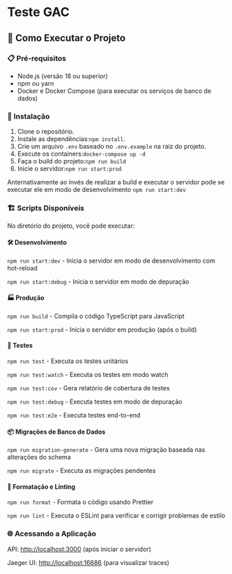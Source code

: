 # Teste GAC

## 🚀 Como Executar o Projeto

### 📋 Pré-requisitos

- Node.js (versão 18 ou superior)
- npm ou yarn
- Docker e Docker Compose (para executar os serviços de banco de dados)

### 🔧 Instalação

1. Clone o repositório.
2. Instale as dependências:`npm install`.
3. Crie um arquivo `.env` baseado no `.env.example` na raiz do projeto.
4. Execute os containers:`docker-compose up -d`
5. Faça o build do projeto:`npm run build`
6. Inicie o servidor:`npm run start:prod`

Anternativamente ao invés de realizar a build e executar o servidor pode se executar ele em modo de desenvolvimento `npm run start:dev`

### 🏗️ Scripts Disponíveis

No diretório do projeto, você pode executar:

#### 🛠️ Desenvolvimento

`npm run start:dev` - Inicia o servidor em modo de desenvolvimento com hot-reload

`npm run start:debug` - Inicia o servidor em modo de depuração

#### 🏭 Produção

`npm run build` - Compila o código TypeScript para JavaScript

`npm run start:prod` - Inicia o servidor em produção (após o build)

#### 🧪 Testes

`npm run test` - Executa os testes unitários

`npm run test:watch` - Executa os testes em modo watch

`npm run test:cov` - Gera relatório de cobertura de testes

`npm run test:debug` - Executa testes em modo de depuração

`npm run test:e2e` - Executa testes end-to-end

#### 📦 Migrações de Banco de Dados

`npm run migration-generate` - Gera uma nova migração baseada nas alterações do schema

`npm run migrate` - Executa as migrações pendentes

#### 🧹 Formatação e Linting

`npm run format` - Formata o código usando Prettier

`npm run lint` - Executa o ESLint para verificar e corrigir problemas de estilo

### 🌐 Acessando a Aplicação

API: <http://localhost:3000> (após iniciar o servidor)

Jaeger UI: <http://localhost:16686> (para visualizar traces)
